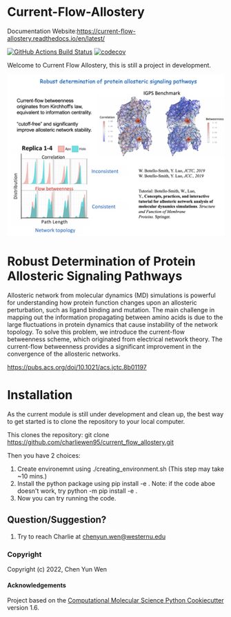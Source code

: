 Current-Flow-Allostery
==============================
Documentation Website:https://current-flow-allostery.readthedocs.io/en/latest/

[//]: # (Badges)
[![GitHub Actions Build Status](https://github.com/REPLACE_WITH_OWNER_ACCOUNT/test/workflows/CI/badge.svg)](https://github.com/REPLACE_WITH_OWNER_ACCOUNT/test/actions?query=workflow%3ACI)
[![codecov](https://codecov.io/gh/REPLACE_WITH_OWNER_ACCOUNT/test/branch/master/graph/badge.svg)](https://codecov.io/gh/REPLACE_WITH_OWNER_ACCOUNT/test/branch/master)

Welcome to Current Flow Allostery, this is still a project in development.

![Robust_Determination_of_Protein_Allosteric_Signaling_Pathways](./pics/Robust_Determination_of_Protein_Allosteric_Signaling_Pathways.png)

Robust Determination of Protein Allosteric Signaling Pathways
=============================================================
Allosteric network from molecular dynamics (MD) simulations is powerful for understanding how protein function changes upon an allosteric perturbation, such as ligand binding and mutation. The main challenge in mapping out the information propagating between amino acids is due to the large fluctuations in protein dynamics that cause instability of the network topology. To solve this problem, we introduce the current-flow betweenness scheme, which originated from electrical network theory. The current-flow betweenness provides a significant improvement in the convergence of the allosteric networks.

https://pubs.acs.org/doi/10.1021/acs.jctc.8b01197

Installation
============
As the current module is still under development and clean up, the best way to get started is to clone the repository to your local computer.

This clones the repository:
        git clone https://github.com/charliewen95/current_flow_allostery.git

Then you have 2 choices:
   1. Create environemnt using
        ./creating_environment.sh
        (This step may take ~10 mins.)
   2. Install the python package using
        pip install -e .
      Note: if the code aboe doesn't work, try
        python -m pip install -e .
   3. Now you can try running the code.

Question/Suggestion?
--------------------
   1. Try to reach Charlie at chenyun.wen@westernu.edu


### Copyright

Copyright (c) 2022, Chen Yun Wen


#### Acknowledgements
 
Project based on the 
[Computational Molecular Science Python Cookiecutter](https://github.com/molssi/cookiecutter-cms) version 1.6.


